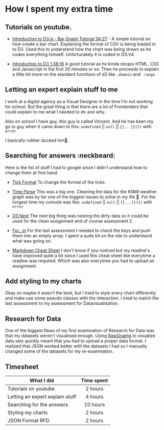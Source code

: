 # How I spent my extra time


## Tutorials on youtube.

* [Introduction to D3.js - Bar Graph Tutorial 34:27](https://www.youtube.com/watch?v=Fjmxh-gnBM0&t=142s) - A simple tutorial on how create a bar chart. Explaining the format of CSV is being loaded in to D3. Used this to understand how the chart was being drawn as he codes everything himself. Unfortunately it is coded in D3.V4.

* [Introduction to D3 1:38:16](https://www.youtube.com/watch?v=8jvoTV54nXw&t=1996s) A good tutorial as he kinda recaps HTML, CSS and Javascript in the first 30 minutes or so. Then he proceeds to explain a little bit more on the standard functions of d3 like `.domain` and `.range`


## Letting an expert explain stuff to me

I work at a digital agency as a Visual Designer in the time I'm not working for school. But the great thing is that there are a lot of Frontenders that could explain to me what I needed to do and why.

Also on school I have guy, this guy is called Vincent. And he has been my
go to guy when it came down to this: `undefined` || `null` || `{[...]}(1)` with `error`

I basically rubber ducked him🦃.

## Searching for answers :neckbeard:

Here is the list of stuff I had to google since I didn't understand how to change them at first hand.

* [Tick Format](https://bl.ocks.org/mbostock/9764126) To change the format of the ticks.

* [Time Parse](https://github.com/d3/d3-time-format) This was a big one. Cleaning the data for the KNMI weather graph was by far one of the biggest issues to solve in my life 🤔. For the longest time my console was like: `undefined` || `null` || `{[...]}(1)` with `error`

* [D3 Nest](http://bl.ocks.org/phoebebright/raw/3176159/) The next big thing was nesting the dirty data so it could be used for the clean assignment and of course assessment 2.

* [For...in](https://developer.mozilla.org/en-US/docs/Web/JavaScript/Reference/Statements/for...in) For the last assessment I needed to check the keys and push them into an empty array. I spent a quite bit on the site to understand what was going on.

* [Markdown Cheat Sheet](https://github.com/adam-p/markdown-here/wiki/Markdown-Cheatsheet) I don't know if you noticed but my readme's have improved quite a bit since I used this cheat sheet like everytime a readme was required. Which was also everytime you had to upload an assignment.


## Add styling to my charts

Okay so maybe it wasn't the best, but I tried to style every chart differently and make use some pseudo classes with the interaction. I tried to match the last assessment to my assessment for Datavisualisation.

## Research for Data

One of the biggest flaws of my first examination of Research for Data was that my datasets weren't visualised enough. Using [RawGraphs](http://rawgraphs.io/) to visualize data sets quickly meant that you had to upload a proper data format. I realized that JSON worked better with the datasets I had so I manually changed some of the datasets for my re-examination.


## Timesheet

| What I did       | Time spent |
| ------------- |:-------------:|
| Tutorials on youtube     | 2 hours |
| Letting an expert explain stuff     | 4 hours |
| Searching for the answers     | 10 hours |
| Styling my charts | 2 hours |
| JSON Format RFD | 2 hours |
